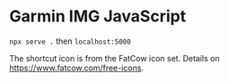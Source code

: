 # Garmin IMG JavaScript

`npx serve .` then `localhost:5000`

The shortcut icon is from the FatCow icon set.
Details on https://www.fatcow.com/free-icons.
